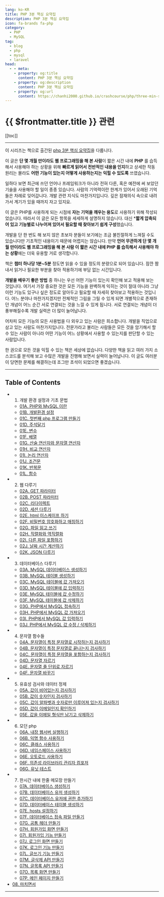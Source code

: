 ```yaml
---
lang: ko-KR
title: PHP 3분 핵심 요약집
description: PHP 3분 핵심 요약집
icon: fa-brands fa-php
category: 
  - PHP
  - MySQL
tag: 
  - blog
  - php
  - mysql
  - laravel
head:
  - - meta:
    - property: og:title
      content: PHP 3분 핵심 요약집
    - property: og:description
      content: PHP 3분 핵심 요약집
    - property: og:url
      content: https://chanhi2000.github.io/crashcourse/php/three-min-summary/
---
```


# {{ $frontmatter.title }} 관련

[[toc]]

---

<SiteInfo
  name="PHP 3분 핵심 요약집 | WikiDocs"
  desc="이 시리즈는 책으로 출간된 php 3분 핵심 요약집을 다룹니다."
  url="https://wikidocs.net/5793"
  logo="https://wikidocs.net/static/img/favicon.ico"
  preview="https://images.velog.io/images/ysedeveloper/post/ab38e917-253e-47af-afe1-97bdae13f67e/800x0.webp" />

이 시리즈는 책으로 출간된 [php 3분 핵심 요약집](http://www.yes24.com/Product/Goods/96264727)을 다룹니다.

이 글은 **단 몇 개월 만이라도 웹 프로그래밍을 해 본 사람**이 짧은 시간 내에 **PHP** 를 습득해서 사용해야 하는 상황을 위해 **빠르게 읽어서 전반적인 내용을 인지**하고 상세한 작동원리는 몰라도 **어떤 기능이 있는지 어떻게 사용하는지는 익힐 수 있도록** 쓰였습니다.

일하다 보면 최근에 쓰던 언어나 프레임워크가 아니라 전혀 다른, 혹은 예전에 써 보았던 기술을 사용해야 할 일이 종종 있습니다. 사람의 기억력이란 한계가 있어서 오래된 기억들은 차례로 잊어갑니다. 개발 관련 지식도 마찬가지입니다. 깊은 잠재의식 속으로 내려가서 계기가 있을 때까지 자고 있지요.

이 글은 PHP를 사용하게 되는 시점에 **자는 기억을 깨우는 용도**로 사용하기 위해 작성되었습니다. 따라서 이 글은 모든 항목을 세세하게 설명하지 않습니다. 대신 ***짧게 압축되어 있고 기능별로 나누어져 있어서 필요할 때 찾아보기 쉽게 구성**했습니다.

개발을 단 한 번도 해 보지 않은 초보자 분들이 보기에는 조금 불친절하게 느껴질 수도 있습니다만 기초적인 내용이기 때문에 어렵지는 않습니다. 만약 **언어 무관하게 단 몇 개월 만이라도 웹 프로그래밍을 해 본 사람 이 짧은 시간 내에 PHP 를 습득해서 사용해야 하는 상황**에는 더욱 유용할 거로 생각합니다.

책은 **챕터 하나당 1분~5분** 정도면 읽을 수 있을 정도의 분량으로 되어 있습니다. 잠깐 짬 내서 읽거나 필요한 부분을 찾아 적용하기에 부담 없는 시간입니다.

**개발을 배우기 좋은 방법** 중 하나는 우선 어떤 기능이 있는지 확인해 보고 적용해 보는 것입니다.
여기서 가장 중요한 것은 모든 기능을 완벽하게 익히는 것이 절대 아니라 그냥 이런 기능도 있구나 싶은 정도로 알아두고 필요할 때 자세히 찾아보고 적용하는 것입니다. 어느 분야나 마찬가지겠지만 전체적인 그림을 그릴 수 있게 되면 개별적으로 존재하던 개념이 어느 순간 서로 연결되는 것을 느낄 수 있게 됩니다. 서로 연결되는 개념이 더 풍부해질수록 개발 실력은 더 많이 늘어납니다.

어차피 모든 기능의 모든 사용법을 다 외우고 있는 사람은 희소합니다. 개발을 직업으로 삼고 있는 사람도 마찬가지입니다. 전문가라고 불리는 사람들은 모든 것을 암기해서 할 수 있는 사람이 아니라 어떤 기능이 어느 상황에서 사용할 수 있는지를 판단할 수 있는 사람입니다.

한 권으로 모든 것을 익힐 수 있는 책은 세상에 없습니다. 다양한 책을 읽고 여러 가지 소스코드를 분석해 보고 수많은 개발을 진행해 보면서 실력이 늘어납니다. 이 글도 여러분이 당면한 문제를 해결하는데 조그만 초석이 되었으면 좋겠습니다.

---

## Table of Contents

- 01. 개발 환경 설정과 기초 문법
  - [01A. PHP와 MySQL 이란](01-basics/01A.md)
  - [01B. 개발환경 설정](01-basics/01B.md)
  - [01C. 첫번째 php 프로그램 만들기](01-basics/01C.md)
  - [01D. 주석달기](01-basics/01D.md)
  - [01E. 변수](01-basics/01E.md)
  - [01F. 배열](01-basics/01F.md)
  - [01G. 산술 연산자와 문자열 연산자](01-basics/01G.md)
  - [01H. 비교 연산자](01-basics/01H.md)
  - [01I. 논리 연산자](01-basics/01I.md)
  - [01J. 조건문](01-basics/01J.md)
  - [01K. 반복문](01-basics/01K.md)
  - [01L. 함수](01-basics/01L.md)
- 02. 웹 다루기
  - [02A. GET 파라미터](02-web/02A.md)
  - [02B. POST 파라미터](02-web/02B.md)
  - [02C. 리다이렉트](02-web/02C.md)
  - [02D. 세션 다루기](02-web/02D.md)
  - [02E. html 이스케이프 하기](02-web/02E.md)
  - [02F. 비밀번호 암호화하고 매칭하기](02-web/02F.md)
  - [02G. 파일 읽고 쓰기](02-web/02G.md)
  - [02H. 직렬화와 역직렬화](02-web/02H.md)
  - [02I. 다른 파일 포함하기](02-web/02I.md)
  - [02J. 날짜 시간 계산하기](02-web/02J.md)
  - [02K. JSON 다루기](02-web/02K.md)
- 03. 데이터베이스 다루기
  - [03A. MySQL 데이터베이스 생성하기](03-database/03A.md)
  - [03B. MySQL 테이블 생성하기](03-database/03B.md)
  - [03C. MySQL 테이블에 값 가져오기](03-database/03C.md)
  - [03D. MySQL 테이블에 값 입력하기](03-database/03D.md)
  - [03E. MySQL 테이블에 값 수정하기](03-database/03E.md)
  - [03F. MySQL 테이블에 값 삭제하기](03-database/03F.md)
  - [03G. PHP에서 MySQL 접속하기](03-database/03G.md)
  - [03H. PHP에서 MySQL 값 가져오기](03-database/03H.md)
  - [03I. PHP에서 MySQL 값 입력하기](03-database/03I.md)
  - [03J. PHP에서 MySQL 값 수정 / 삭제하기](03-database/03J.md)
- 04. 문자열 함수들
  - [04A. 문자열이 특정 문자열로 시작하는지 검사하기](04-string/04A.md)
  - [04B. 문자열이 특정 문자열로 끝나는지 검사하기](04-string/04B.md)
  - [04C. 문자열이 특정 문자열을 포함하는지 검사하기](04-string/04C.md)
  - [04D. 문자열 자르기](04-string/04D.md)
  - [04E. 문자열 줄 단위로 자르기](04-string/04E.md)
  - [04F. 문자열 바꾸기](04-string/04F.md)
- 05. 유효성 검사와 데이터 정제
  - [05A. 값이 비어있는지 검사하기](05-validation/05A.md)
  - [05B. 값이 숫자인지 검사하기](05-validation/05B.md)
  - [05C. 값이 알파벳과 숫자로만 이루어져 있는지 검사하기](05-validation/05C.md)
  - [05D. 값이 이메일인지 확인하기](05-validation/05D.md)
  - [05E. 값을 이메일 형식만 남기고 삭제하기](05-validation/05E.md)
- 06. 모던 php
  - [06A. 내장 웹서버 실행하기](06-modern-php/06A.md)
  - [06B. 익명 함수 사용하기](06-modern-php/06B.md)
  - [06C. 클래스 사용하기](06-modern-php/06C.md)
  - [06D. 네임스페이스 사용하기](06-modern-php/06D.md)
  - [06E. 오토로드 사용하기](06-modern-php/06E.md)
  - [06F. 의존성 라이브러리 관리자 컴포저](06-modern-php/06F.md)
  - [06G. 유닛 테스트](06-modern-php/06G.md)
- 07. 한시간 내에 한줄 메모장 만들기
  - [07A. 데이터베이스 생성하기](07-miniproject/07A.md)
  - [07B. 데이터베이스 유저 생성하기](07-miniproject/07B.md)
  - [07C. 데이터베이스 유저에 권한 추가하기](07-miniproject/07C.md)
  - [07D. 데이터베이스 테이블 생성하기](07-miniproject/07D.md)
  - [07E. hosts 설정하기](07-miniproject/07E.md)
  - [07F. 데이터베이스 접속 파일 만들기](07-miniproject/07F.md)
  - [07G. 공통 헤더 만들기](07-miniproject/07G.md)
  - [07H. 회원가입 화면 만들기](07-miniproject/07H.md)
  - [07I. 회원가입 기능 만들기](07-miniproject/07I.md)
  - [07J. 로그인 화면 만들기](07-miniproject/07J.md)
  - [07K. 로그인 기능 만들기](07-miniproject/07K.md)
  - [07L. 글쓰기 기능 만들기](07-miniproject/07L.md)
  - [07M. 글삭제 API 만들기](07-miniproject/07M.md)
  - [07N. 글목록 API 만들기](07-miniproject/07N.md)
  - [07O. 목록 화면 만들기](07-miniproject/07O.md)
  - [07P. 메인 페이지 만들기](07-miniproject/07P.md)
- [08. 마치면서](08-final-note.md)

---
